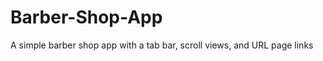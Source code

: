 Barber-Shop-App
===============

A simple barber shop app with a tab bar, scroll views, and URL page links
